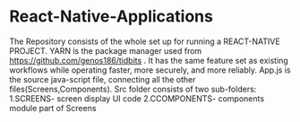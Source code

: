 # React-Native-Applications
The Repository consists of the whole set up for running a REACT-NATIVE PROJECT.
YARN is the package manager used from https://github.com/genos186/tidbits .
It has the same feature set as existing workflows while operating faster, more securely, and more reliably. 
App.js is the source java-script file, connecting all the other files(Screens,Components). 
Src folder consists of two sub-folders:
  1.SCREENS- screen display UI code 
  2.CCOMPONENTS- components module part of Screens
